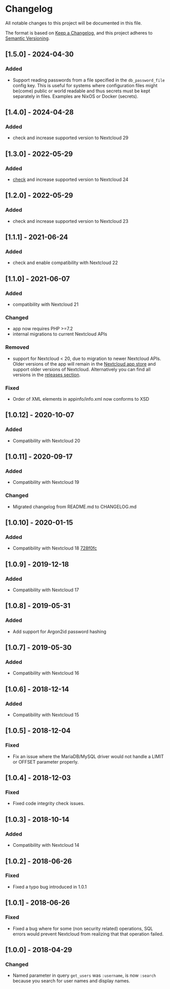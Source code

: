 # Changelog

All notable changes to this project will be documented in this file.

The format is based on [Keep a Changelog](https://keepachangelog.com/en/1.1.0/),
and this project adheres to [Semantic Versioning](https://semver.org/spec/v2.0.0.html).

## [1.5.0] - 2024-04-30

### Added

* Support reading passwords from a file specified in the `db_password_file`
config key. This is useful for systems where configuration files might be(come)
public or world readable and thus secrets must be kept separately in files.
Examples are NixOS or Docker (secrets).

## [1.4.0] - 2024-04-28

### Added

* check and increase supported version to Nextcloud 29

## [1.3.0] - 2022-05-29

### Added

* [check](https://github.com/nextcloud/server/issues/29914) and increase
  supported version to Nextcloud 24

## [1.2.0] - 2022-05-29

### Added

* check and increase supported version to Nextcloud 23

## [1.1.1] - 2021-06-24

### Added

* check and enable compatibility with Nextcloud 22

## [1.1.0] - 2021-06-07

### Added

* compatibility with Nextcloud 21

### Changed

* app now requires PHP >=7.2
* internal migrations to current Nextcloud APIs

### Removed

* support for Nextcloud < 20, due to migration to newer Nextcloud APIs. Older
  versions of the app will remain in the [Nextcloud app
  store](https://apps.nextcloud.com/apps/user_backend_sql_raw) and support older
  versions of Nextcloud. Alternatively you can find all versions in the
  [releases
  section](https://github.com/PanCakeConnaisseur/user_backend_sql_raw/releases).

### Fixed

* Order of XML elements in appinfo/info.xml now conforms to XSD

## [1.0.12] - 2020-10-07

### Added

* Compatibility with Nextcloud 20

## [1.0.11] - 2020-09-17

### Added

* Compatibility with Nextcloud 19

### Changed

* Migrated changelog from README.md to CHANGELOG.md

## [1.0.10] - 2020-01-15

### Added

* Compatibility with Nextcloud 18
  [728f0fc](https://github.com/PanCakeConnaisseur/user_backend_sql_raw/commit/728f0fc13f4d2ecdc48dde2685d5962f1713fef5)

## [1.0.9] - 2019-12-18

### Added

* Compatibility with Nextcloud 17

## [1.0.8] - 2019-05-31

### Added

* Add support for Argon2id password hashing

## [1.0.7] - 2019-05-30

### Added

* Compatibility with Nextcloud 16

## [1.0.6] - 2018-12-14

### Added

* Compatibility with Nextcloud 15

## [1.0.5] - 2018-12-04

### Fixed

* Fix an issue where the MariaDB/MySQL driver would not handle a LIMIT or OFFSET
  parameter properly.

## [1.0.4] - 2018-12-03

### Fixed

* Fixed code integrity check issues.

## [1.0.3] - 2018-10-14

### Added

* Compatibility with Nextcloud 14

## [1.0.2] - 2018-06-26

### Fixed

* Fixed a typo bug introduced in 1.0.1

## [1.0.1] - 2018-06-26

### Fixed

* Fixed a bug where for some (non security related) operations, SQL errors would
prevent Nextcloud from realizing that that operation failed.

## [1.0.0] - 2018-04-29

### Changed

* Named parameter in query `get_users` was `:username`, is now `:search` because
you search for user names and display names.
